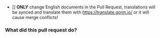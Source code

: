 - [] **ONLY** change English documents in the Pull Request, translations will be synced and translate them with https://translate.gorm.io/ or it will cause merge conflicts!

### What did this pull request do?

<!--
provide a general description of the changes in your pull request
-->
